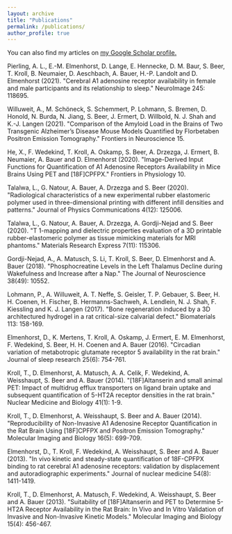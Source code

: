 ```yaml
---
layout: archive
title: "Publications"
permalink: /publications/
author_profile: true
---
```



You can also find my articles on <u><a href="{{author.googlescholar}}">my Google Scholar profile</a>.</u>

Pierling, A. L., E.-M. Elmenhorst, D. Lange, E. Hennecke, D. M. Baur, S. Beer, T. Kroll, B. Neumaier, D. Aeschbach, A. Bauer, H.-P. Landolt and D. Elmenhorst (2021). "Cerebral A1 adenosine receptor availability in female and male participants and its relationship to sleep." NeuroImage 245: 118695.

Willuweit, A., M. Schöneck, S. Schemmert, P. Lohmann, S. Bremen, D. Honold, N. Burda, N. Jiang, S. Beer, J. Ermert, D. Willbold, N. J. Shah and K.-J. Langen (2021). "Comparison of the Amyloid Load in the Brains of Two Transgenic Alzheimer’s Disease Mouse Models Quantified by Florbetaben Positron Emission Tomography." Frontiers in Neuroscience 15.

He, X., F. Wedekind, T. Kroll, A. Oskamp, S. Beer, A. Drzezga, J. Ermert, B. Neumaier, A. Bauer and D. Elmenhorst (2020). "Image-Derived Input Functions for Quantification of A1 Adenosine Receptors Availability in Mice Brains Using PET and [18F]CPFPX." Frontiers in Physiology 10.

Talalwa, L., G. Natour, A. Bauer, A. Drzezga and S. Beer (2020). "Radiological characteristics of a new experimental rubber elastomeric polymer used in three-dimensional printing with different infill densities and patterns." Journal of Physics Communications 4(12): 125006.

Talalwa, L., G. Natour, A. Bauer, A. Drzezga, A. Gordji-Nejad and S. Beer (2020). "T 1-mapping and dielectric properties evaluation of a 3D printable rubber-elastomeric polymer as tissue mimicking materials for MRI phantoms." Materials Research Express 7(11): 115306.

Gordji-Nejad, A., A. Matusch, S. Li, T. Kroll, S. Beer, D. Elmenhorst and A. Bauer (2018). "Phosphocreatine Levels in the Left Thalamus Decline during Wakefulness and Increase after a Nap." The Journal of Neuroscience 38(49): 10552.

Lohmann, P., A. Willuweit, A. T. Neffe, S. Geisler, T. P. Gebauer, S. Beer, H. H. Coenen, H. Fischer, B. Hermanns-Sachweh, A. Lendlein, N. J. Shah, F. Kiessling and K. J. Langen (2017). "Bone regeneration induced by a 3D architectured hydrogel in a rat critical-size calvarial defect." Biomaterials 113: 158-169.

Elmenhorst, D., K. Mertens, T. Kroll, A. Oskamp, J. Ermert, E. M. Elmenhorst, F. Wedekind, S. Beer, H. H. Coenen and A. Bauer (2016). "Circadian variation of metabotropic glutamate receptor 5 availability in the rat brain." Journal of sleep research 25(6): 754-761.

Kroll, T., D. Elmenhorst, A. Matusch, A. A. Celik, F. Wedekind, A. Weisshaupt, S. Beer and A. Bauer (2014). "[18F]Altanserin and small animal PET: Impact of multidrug efflux transporters on ligand brain uptake and subsequent quantification of 5-HT2A receptor densities in the rat brain." Nuclear Medicine and Biology 41(1): 1-9.

Kroll, T., D. Elmenhorst, A. Weisshaupt, S. Beer and A. Bauer (2014). "Reproducibility of Non-Invasive A1 Adenosine Receptor Quantification in the Rat Brain Using [18F]CPFPX and Positron Emission Tomography." Molecular Imaging and Biology 16(5): 699-709.

Elmenhorst, D., T. Kroll, F. Wedekind, A. Weisshaupt, S. Beer and A. Bauer (2013). "In vivo kinetic and steady-state quantification of 18F-CPFPX binding to rat cerebral A1 adenosine receptors: validation by displacement and autoradiographic experiments." Journal of nuclear medicine 54(8): 1411-1419.

Kroll, T., D. Elmenhorst, A. Matusch, F. Wedekind, A. Weisshaupt, S. Beer and A. Bauer (2013). "Suitability of [18F]Altanserin and PET to Determine 5-HT2A Receptor Availability in the Rat Brain: In Vivo and In Vitro Validation of Invasive and Non-Invasive Kinetic Models." Molecular Imaging and Biology 15(4): 456-467.

